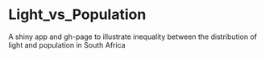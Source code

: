 # Light_vs_Population
A shiny app and gh-page to illustrate inequality between the distribution of light and population in South Africa  

